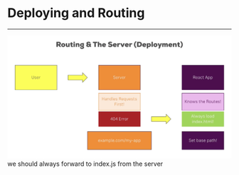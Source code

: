 # Deploying and Routing

---

![](/assets/deploying.png)we should always forward to index.js from the server



